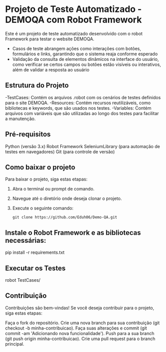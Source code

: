 # Projeto de Teste Automatizado - DEMOQA com Robot Framework

Este é um projeto de teste automatizado desenvolvido com o robot Framework para testar o website DEMOQA.

- Casos de teste abrangem ações como interações com botões, formulários e links, garantindo que o sistema reaja conforme esperado
- Validação da consulta de elementos dinâmicos na interface do usuário, como verificar se certos campos ou botões estão visíveis ou interativos, além de validar a resposta ao usuário

## Estrutura do Projeto

-TestCases: Contém os arquivos .robot com os cenários de testes definidos para o site DEMOQA.
-Resources: Contém recursos reutilizáveis, como bibliotecas e keywords, que são usados nos testes.
-Variables: Contém arquivos com variáveis que são utilizadas ao longo dos testes para facilitar a manutenção.

## Pré-requisitos

Python (versão 3.x)
Robot Framework
SeleniumLibrary (para automação de testes em navegadores)
Git (para controle de versão)

## Como baixar o projeto

Para baixar o projeto, siga estas etapas:

1. Abra o terminal ou prompt de comando.
2. Navegue até o diretório onde deseja clonar o projeto.
3. Execute o seguinte comando:

       git clone https://github.com/Eduh06/Demo-QA.git

## Instale o Robot Framework e as bibliotecas necessárias:

pip install -r requirements.txt


## Executar os Testes

robot TestCases/

## Contribuição

Contribuições são bem-vindas! Se você deseja contribuir para o projeto, siga estas etapas:

Faça o fork do repositório.
Crie uma nova branch para sua contribuição (git checkout -b minha-contribuicao).
Faça suas alterações e commit (git commit -am 'Adicionando nova funcionalidade').
Push para a sua branch (git push origin minha-contribuicao).
Crie uma pull request para o branch principal.